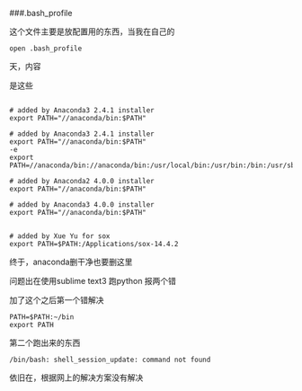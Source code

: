 ###.bash_profile


这个文件主要是放配置用的东西，当我在自己的

```
open .bash_profile
```

天，内容

是这些

```

# added by Anaconda3 2.4.1 installer
export PATH="//anaconda/bin:$PATH"

# added by Anaconda3 2.4.1 installer
export PATH="//anaconda/bin:$PATH"
-e 
export PATH=//anaconda/bin://anaconda/bin:/usr/local/bin:/usr/bin:/bin:/usr/sbin:/sbin:/usr/local/mysql/bin

# added by Anaconda2 4.0.0 installer
export PATH="//anaconda/bin:$PATH"

# added by Anaconda3 4.0.0 installer
export PATH="//anaconda/bin:$PATH"


# added by Xue Yu for sox
export PATH=$PATH:/Applications/sox-14.4.2
```

终于，anaconda删干净也要删这里

问题出在使用sublime text3 跑python 报两个错

加了这个之后第一个错解决


```
PATH=$PATH:~/bin
export PATH
```


第二个跑出来的东西


```
/bin/bash: shell_session_update: command not found

```

依旧在，根据网上的解决方案没有解决

